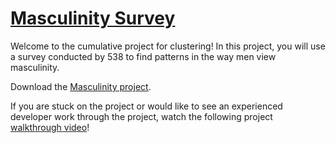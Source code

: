 # [Masculinity Survey](https://www.codecademy.com/paths/machine-learning/tracks/unsupervised-machine-learning-cumulative-project-track-skill-path/modules/unsupervised-learning-cumulative-project-skill-path/informationals/masculinity-survey-skill-path)

Welcome to the cumulative project for clustering! 
In this project, you will use a survey conducted by 538 to find patterns in the way men view masculinity.

Download the [Masculinity project](https://content.codecademy.com/programs/machine-learning/cumulative-projects/masculinity_project.zip).

If you are stuck on the project or would like to see an experienced developer work through the project, watch the following project [walkthrough video](https://youtu.be/xZ9GhvHf2pY)!
